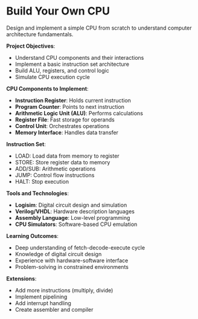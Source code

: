 # Build Your Own CPU

Design and implement a simple CPU from scratch to understand computer architecture fundamentals.

**Project Objectives**:
- Understand CPU components and their interactions
- Implement a basic instruction set architecture
- Build ALU, registers, and control logic
- Simulate CPU execution cycle

**CPU Components to Implement**:
- **Instruction Register**: Holds current instruction
- **Program Counter**: Points to next instruction
- **Arithmetic Logic Unit (ALU)**: Performs calculations
- **Register File**: Fast storage for operands
- **Control Unit**: Orchestrates operations
- **Memory Interface**: Handles data transfer

**Instruction Set**:
- LOAD: Load data from memory to register
- STORE: Store register data to memory
- ADD/SUB: Arithmetic operations
- JUMP: Control flow instructions
- HALT: Stop execution

**Tools and Technologies**:
- **Logisim**: Digital circuit design and simulation
- **Verilog/VHDL**: Hardware description languages
- **Assembly Language**: Low-level programming
- **CPU Simulators**: Software-based CPU emulation

**Learning Outcomes**:
- Deep understanding of fetch-decode-execute cycle
- Knowledge of digital circuit design
- Experience with hardware-software interface
- Problem-solving in constrained environments

**Extensions**:
- Add more instructions (multiply, divide)
- Implement pipelining
- Add interrupt handling
- Create assembler and compiler